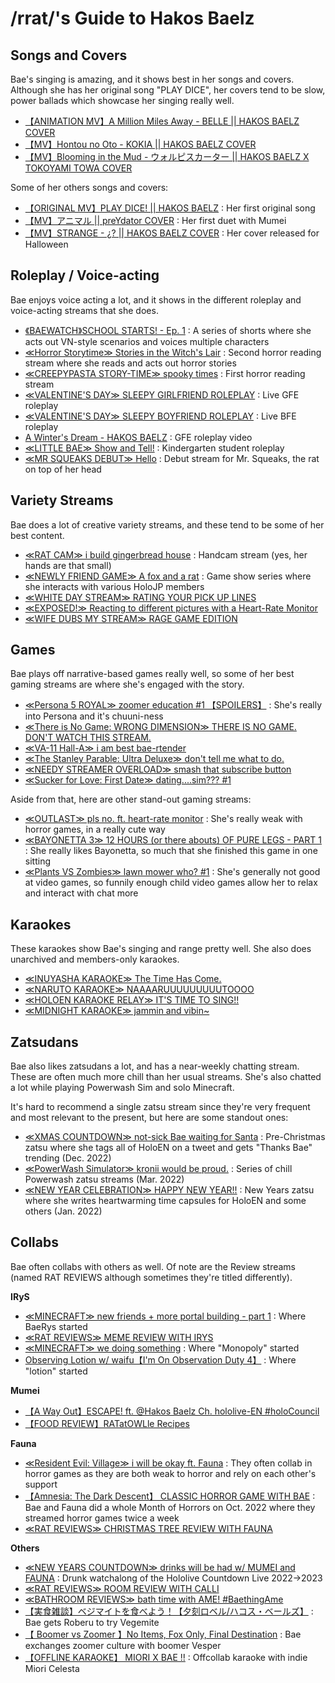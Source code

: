 # /rrat/'s Guide to Hakos Baelz

## Songs and Covers

Bae's singing is amazing, and it shows best in her songs and covers. Although she has her original song "PLAY DICE", her covers tend to be slow, power ballads which showcase her singing really well.

* [【ANIMATION MV】A Million Miles Away - BELLE || HAKOS BAELZ COVER](https://www.youtube.com/watch?v=YzS26Ao3vt8)
* [【MV】Hontou no Oto - KOKIA || HAKOS BAELZ COVER](https://www.youtube.com/watch?v=AAwJ0_uqhb4)
* [【MV】Blooming in the Mud - ウォルピスカーター || HAKOS BAELZ X TOKOYAMI TOWA COVER](https://www.youtube.com/watch?v=08J6WAmX100)

Some of her others songs and covers:

* [【ORIGINAL MV】PLAY DICE! || HAKOS BAELZ](https://www.youtube.com/watch?v=na6bysYNuS0) : Her first original song
* [【MV】アニマル || preYdator COVER](https://www.youtube.com/watch?v=G4upepd3jAU) : Her first duet with Mumei
* [【MV】STRANGE - ¿? || HAKOS BAELZ COVER](https://www.youtube.com/watch?v=s2wIscd82QE) : Her cover released for Halloween

## Roleplay / Voice-acting

Bae enjoys voice acting a lot, and it shows in the different roleplay and voice-acting streams that she does.

* [《BAEWATCH》SCHOOL STARTS! - Ep. 1](https://www.youtube.com/watch?v=d2An-T5L1Pg&list=PLcPAszg2ItaFZiV_blGJ58Ezrk2MzpGZy) : A series of shorts where she acts out VN-style scenarios and voices multiple characters
* [≪Horror Storytime≫ Stories in the Witch's Lair](https://www.youtube.com/watch?v=ARUeoxASsno) : Second horror reading stream where she reads and acts out horror stories
* [≪CREEPYPASTA STORY-TIME≫ spooky times](https://www.youtube.com/watch?v=GgkQjfNzkQQ) : First horror reading stream
* [≪VALENTINE'S DAY≫ SLEEPY GIRLFRIEND ROLEPLAY](https://www.youtube.com/watch?v=o0QNmC9GKEg) : Live GFE roleplay
* [≪VALENTINE'S DAY≫ SLEEPY BOYFRIEND ROLEPLAY](https://www.youtube.com/watch?v=srti9qKG0fk) : Live BFE roleplay
* [A Winter's Dream - HAKOS BAELZ](https://www.youtube.com/watch?v=4OzxYScGoqc) : GFE roleplay video
* [≪LITTLE BAE≫ Show and Tell!](https://www.youtube.com/watch?v=1kiR42KQukE) : Kindergarten student roleplay
* [≪MR SQUEAKS DEBUT≫ Hello](https://www.youtube.com/watch?v=NBscfZz7Fkg) : Debut stream for Mr. Squeaks, the rat on top of her head

## Variety Streams

Bae does a lot of creative variety streams, and these tend to be some of her best content.

* [≪RAT CAM≫ i build gingerbread house](https://www.youtube.com/watch?v=FRIHkf4EK-0) : Handcam stream (yes, her hands are that small)
* [≪NEWLY FRIEND GAME≫ A fox and a rat](https://www.youtube.com/watch?v=lI9IiPil3iY&list=PLcPAszg2ItaFRyxe6BXjaaG2G0LG1UHZG) : Game show series where she interacts with various HoloJP members
* [≪WHITE DAY STREAM≫ RATING YOUR PICK UP LINES](https://www.youtube.com/watch?v=s4Ms3hQ_IAY)
* [≪EXPOSED!≫ Reacting to different pictures with a Heart-Rate Monitor](https://www.youtube.com/watch?v=u30dQcUzGcU)
* [≪WIFE DUBS MY STREAM≫ RAGE GAME EDITION](https://www.youtube.com/watch?v=BuhkaF84ptg)

## Games

Bae plays off narrative-based games really well, so some of her best gaming streams are where she's engaged with the story.

* [≪Persona 5 ROYAL≫ zoomer education #1 【SPOILERS】](https://www.youtube.com/watch?v=bcyx-7p3bvU&list=PLcPAszg2ItaGQtbZ7tS8A3IAFuVc_0gUe) : She's really into Persona and it's chuuni-ness
* [≪There is No Game: WRONG DIMENSION≫ THERE IS NO GAME. DON'T WATCH THIS STREAM.](https://www.youtube.com/watch?v=pLI1zPQwpo8)
* [≪VA-11 Hall-A≫ i am best bae-rtender](https://www.youtube.com/watch?v=KLK5BJoXms8&list=PLcPAszg2ItaEEQXQXaNHcfPi7z-BHClJr)
* [≪The Stanley Parable: Ultra Deluxe≫ don't tell me what to do.](https://www.youtube.com/watch?v=zo6YSSHkobk)
* [≪NEEDY STREAMER OVERLOAD≫ smash that subscribe button](https://www.youtube.com/watch?v=mc41WtCNats)
* [≪Sucker for Love: First Date≫ dating....sim??? #1](https://www.youtube.com/watch?v=SOzkUV6ZkrQ)

Aside from that, here are other stand-out gaming streams:

* [≪OUTLAST≫ pls no. ft. heart-rate monitor](https://www.youtube.com/watch?v=hNRciBu6XSM) : She's really weak with horror games, in a really cute way
* [≪BAYONETTA 3≫ 12 HOURS (or there abouts) OF PURE LEGS - PART 1](https://www.youtube.com/watch?v=qqfp-aH5tjQ) : She really likes Bayonetta, so much that she finished this game in one sitting
* [≪Plants VS Zombies≫ lawn mower who? #1](https://www.youtube.com/watch?v=fwJw9ACnkWs) : She's generally not good at video games, so funnily enough child video games allow her to relax and interact with chat more

## Karaokes

These karaokes show Bae's singing and range pretty well. She also does unarchived and members-only karaokes.

* [≪INUYASHA KARAOKE≫ The Time Has Come.](https://www.youtube.com/watch?v=EbiHGbvt0DI&list=PLcPAszg2ItaH7xrkguOK_MW3IU35R6-d0&index=2)
* [≪NARUTO KARAOKE≫ NAAAARUUUUUUUUUTOOOO](https://www.youtube.com/watch?v=Y34ywdqH8Yw)
* [≪HOLOEN KARAOKE RELAY≫ IT'S TIME TO SING!!](https://www.youtube.com/watch?v=IdnKqHIgrkY&list=PLcPAszg2ItaH7xrkguOK_MW3IU35R6-d0&index=3)
* [≪MIDNIGHT KARAOKE≫ jammin and vibin~](https://www.youtube.com/watch?v=2khbXZsUyHg&list=PLcPAszg2ItaH7xrkguOK_MW3IU35R6-d0&index=9)

## Zatsudans

Bae also likes zatsudans a lot, and has a near-weekly chatting stream. These are often much more chill than her usual streams. She's also chatted a lot while playing Powerwash Sim and solo Minecraft.

It's hard to recommend a single zatsu stream since they're very frequent and most relevant to the present, but here are some standout ones:

* [≪XMAS COUNTDOWN≫ not-sick Bae waiting for Santa](https://www.youtube.com/watch?v=A4txk8rM3Zw) : Pre-Christmas zatsu where she tags all of HoloEN on a tweet and gets "Thanks Bae" trending (Dec. 2022)
* [≪PowerWash Simulator≫ kronii would be proud.](https://www.youtube.com/watch?v=L5SAU-gjVHk&list=PLcPAszg2ItaEInKnnyJ87mC66bnUk__pX&index=1) : Series of chill Powerwash zatsu streams (Mar. 2022)
* [≪NEW YEAR CELEBRATION≫ HAPPY NEW YEAR!!](https://www.youtube.com/watch?v=FnOvtJqIAg8) : New Years zatsu where she writes heartwarming time capsules for HoloEN and some others (Jan. 2022)

## Collabs

Bae often collabs with others as well. Of note are the Review streams (named RAT REVIEWS although sometimes they're titled differently).

**IRyS**

* [≪MINECRAFT≫ new friends + more portal building - part 1](https://www.youtube.com/watch?v=ozSK5q4Fys0) : Where BaeRys started
* [≪RAT REVIEWS≫ MEME REVIEW WITH IRYS](https://www.youtube.com/watch?v=UK8YFUy8ALI)
* [≪MINECRAFT≫ we doing something](https://www.youtube.com/watch?v=FUD2TKkCmLE) : Where "Monopoly" started
* [Observing Lotion w/ waifu【I'm On Observation Duty 4】](https://www.youtube.com/watch?v=AHRgo2O5sW8) : Where "lotion" started

**Mumei**

* [【A Way Out】ESCAPE! ft. @Hakos Baelz Ch. hololive-EN #holoCouncil](https://www.youtube.com/watch?v=7mbweI-dp5g)
* [【FOOD REVIEW】RATatOWLle Recipes](https://www.youtube.com/watch?v=oHLM2ZkhaF0)

**Fauna**

* [≪Resident Evil: Village≫ i will be okay ft. Fauna](https://www.youtube.com/watch?v=hS-hnpHKDmc&list=PLcPAszg2ItaEsApsh6tBIr8dlz-d4amRt&index=1) : They often collab in horror games as they are both weak to horror and rely on each other's support
* [【Amnesia: The Dark Descent】 CLASSIC HORROR GAME WITH BAE](https://www.youtube.com/watch?v=DaG38dShdGE&list=PLeLzFij5dykfOlx-SvmeM-XbP8YjBljGi&index=1) : Bae and Fauna did a whole Month of Horrors on Oct. 2022 where they streamed horror games twice a week
* [≪RAT REVIEWS≫ CHRISTMAS TREE REVIEW WITH FAUNA](https://www.youtube.com/watch?v=4oucNt9FvIk)

**Others**

* [≪NEW YEARS COUNTDOWN≫ drinks will be had w/ MUMEI and FAUNA](https://www.youtube.com/watch?v=2F56INK-Jx8) : Drunk watchalong of the Hololive Countdown Live 2022->2023
* [≪RAT REVIEWS≫ ROOM REVIEW WITH CALLI](https://www.youtube.com/watch?v=CstZsBWV3j8)
* [≪BATHROOM REVIEWS≫ bath time with AME! #BaethingAme](https://www.youtube.com/watch?v=bU49U1cQ02o)
* [【実食雑談】ベジマイトを食べよう！【夕刻ロベル/ハコス・ベールズ】](https://www.youtube.com/watch?v=YFbaW7z255A) : Bae gets Roberu to try Vegemite
* [【 Boomer vs Zoomer 】No Items, Fox Only, Final Destination](https://www.youtube.com/watch?v=Do_vuPoYrYQ) : Bae exchanges zoomer culture with boomer Vesper
* [【OFFLINE KARAOKE】 MIORI X BAE !!](https://www.youtube.com/watch?v=HmAIBN5QWp0) : Offcollab karaoke with indie Miori Celesta